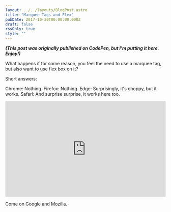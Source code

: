 ```yaml
---
layout: ../../layouts/BlogPost.astro
title: "Marquee Tags and Flex"
pubDate: 2017-10-30T00:00:00.000Z
draft: false
rssOnly: true
style: ""
---
```


***(This post was originally published on CodePen, but I'm putting it here. Enjoy!)***

What happens if for some reason, you feel the need to use a marquee tag, but also want to use flex box on it?

Short answers:

Chrome: Nothing.
Firefox: Nothing.
Edge: Surprisingly, it's choppy, but it works.
Safari: And surprise surprise, it works here too.

<iframe height="300" style="width: 100%;" scrolling="no" title="What Happens when you add flex to a marquee tag?" src="https://codepen.io/fimion/embed/WXbmWN?default-tab=result&theme-id=39521" frameborder="no" loading="lazy" allowtransparency="true" allowfullscreen="true">
  See the Pen <a href="https://codepen.io/fimion/pen/WXbmWN">
  What Happens when you add flex to a marquee tag?</a> by Alex Riviere (<a href="https://codepen.io/fimion">@fimion</a>)
  on <a href="https://codepen.io">CodePen</a>.
</iframe>

Come on Google and Mozilla.